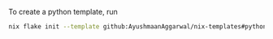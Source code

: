To create a python template, run
```sh
nix flake init --template github:AyushmaanAggarwal/nix-templates#python
```
